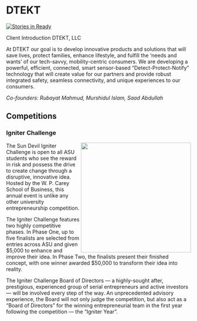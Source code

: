 # DTEKT
[![Stories in Ready](https://badge.waffle.io/asu-cis-capstone/dtekt.png?label=ready&title=Ready)](https://waffle.io/asu-cis-capstone/dtekt)

Client Introduction
DTEKT, LLC

At DTEKT our goal is to develop innovative products and solutions that will save lives, protect families, enhance lifestyle, and fulfill the ‘needs and wants’ of our tech-savvy, mobility-centric consumers. We are developing a powerful, efficient, connected, smart sensor-based “Detect-Protect-Notify” technology that will create value for our partners and provide robust integrated safety, seamless connectivity, and unique experiences to our consumers.

<i>Co-founders: Rubayat Mahmud, Murshidul Islam, Saad Abdullah</i>

<h2>Competitions</h2>
<h3>Igniter Challenge</h3>
<img src="https://wpcarey.asu.edu/sites/default/files/styles/panopoly_image_original/public/shark-tank-igniter.jpg?itok=0ZLVE_Tb" width="300px" align="right">
The Sun Devil Igniter Challenge is open to all ASU students who see the reward in risk and possess the drive to create change through a disruptive, innovative idea. Hosted by the W. P. Carey School of Business, this annual event is unlike any other university entrepreneurship competition.

The Igniter Challenge features two highly competitive phases. In Phase One, up to five finalists are selected from entries across ASU and given $5,000 to enhance and improve their idea. In Phase Two, the finalists present their finished concept, with one winner awarded $50,000 to transform their idea into reality.

The Igniter Challenge Board of Directors — a highly-sought after, prestigious, experienced group of serial entrepreneurs and active investors — will be involved every step of the way. An unprecedented advisory experience, the Board will not only judge the competition, but also act as a “Board of Directors” for the winning entrepreneurial team in the first year following the competition — the “Igniter Year”.
